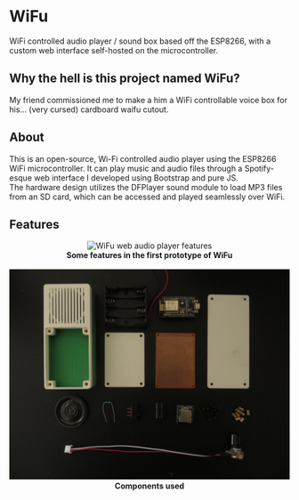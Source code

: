# WiFu
WiFi controlled audio player / sound box based off the ESP8266, with a custom web interface self-hosted on the microcontroller.

## Why the hell is this project named WiFu?
My friend commissioned me to make a him a WiFi controllable voice box for his... (very cursed) cardboard waifu cutout.

## About
This is an open-source, Wi-Fi controlled audio player using the ESP8266 WiFi microcontroller.  It can play music and audio files through a Spotify-esque web interface I developed using Bootstrap and pure JS.  
The hardware design utilizes the DFPlayer sound module to load MP3 files from an SD card, which can be accessed and played seamlessly over WiFi.

## Features
<p align="center">
  <img alt="WiFu web audio player features" src="/img/component-diagram.png">
  <br>
  <b>Some features in the first prototype of WiFu</b>
  <br>
  <br>
  <img alt="WiFu web audio player features" src="/img/components.jpg">
  <br>
  <b>Components used</b>
  <br>
  <br>
</p>
